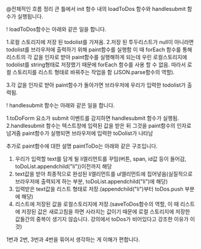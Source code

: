 @전체적인 흐름 정리
큰 틀에서 init 함수 내의 loadToDos 함수와 handlesubmit 함수가 실행됩니다.

! loadToDos함수는 아래와 같은 일을 합니다.

1.로컬 스토리지에 저장 된 todolist를 가져옴. 2.저장 된 투두리스트가 null이 아니라면 todolist를 브라우저에 출력하기 위해 paint함수를 실행함
이 때 forEach 함수를 통해 리스트의 각 값을 인자로 받아 paint함수를 실행해하게 되는데
우린 로컬스토리지에 todolist를 string형태로 저장했기 때문에 forEach 함수를
사용 할 수 없음. 따라서 로컬 스토리지를 리스트 형태로 바꿔주는 작업을 함
(JSON.parse함수의 역할).

3.각 값을 인자로 받아 paint함수가 돌아가면 브라우저에 우리가 입력한 todolist가 출력됨.

! handlesubmit 함수는 아래와 같은 일을 합니다.

1.toDoForm 요소가 submit 이벤트를 감지하면 handlesubmit 함수가 실행됨.
2.handlesubmit 함수는 텍스트창에 입력된 값을 받은 뒤 그것을 paint함수의 인자로 넘겨줌 paint함수가 실행되면 브라우저에 입력한 toDolist가 나타남

추가로 paint함수에 대한 설명
paintToDo는 아래와 같은 구조입니다.

1. 우리가 입력할 text를 담게 될 li엘리먼트를 꾸밈(버튼, span, id값 등이 들어감, toDoList.appendchild("li"))이전까지 해당
2. text값을 받아 최종적으로 완성된 li엘리먼트를 ul엘리먼트에 집어넣음(실질적으로 브라우저에 출력되게 하는 부분, toDoList.appendchild("li")에 해당)
3. 입력받은 text값을 리스트 형태로 저장.(appendchild("li")부터 toDos.push 부분에 해당)
4. 리스트에 저장된 값을 로컬스토리지에 저장.(saveToDos함수의 역할, 이 때 리스트에 저장된 값은 새로고침을 하면 사라지는 값이기 때문에 로컬 스토리지에
   저장한 값들간의 중복이 생기지 않습니다. 강의에서 toDos가 비어있다고 강조한 이유가 이것)

1번과 2번, 3번과 4번을 묶어서 생각하는 게 이해가 편합니다.

